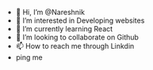 - 👋 Hi, I’m @Nareshnik
- 👀 I’m interested in Developing websites
- 🌱 I’m currently learning React
- 💞️ I’m looking to collaborate on Github
- 📫 How to reach me through Linkdin
- ping me

<!---
Nareshnik/Nareshnik is a ✨ special ✨ repository because its `README.md` (this file) appears on your GitHub profile.
You can click the Preview link to take a look at your changes.
--->
